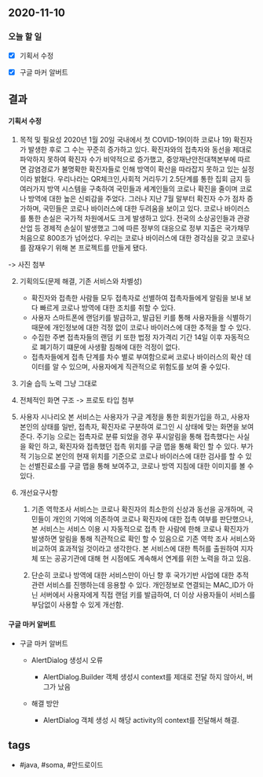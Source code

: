 ## 2020-11-10

### 오늘 할 일
  - [x] 기획서 수정
  - [x] 구글 마커 알버트

  
  
  

  
## 결과

#### 기획서 수정

1. 목적 및 필요성
2020년 1월 20일 국내에서 첫 COVID-19(이하 코로나 19) 확진자가 발생한 후로 그 수는 꾸준히 증가하고 있다. 확진자와의 접촉자와 동선을 제대로 파악하지 못하여 확진자 수가 비약적으로 증가했고, 중앙재난안전대책본부에 따르면 감염경로가 불명확한 확진자들로 인해 방역이 확산을 따라잡지 못하고 있는 실정이라 밝혔다. 우리나라는 QR체크인,사회적 거리두기 2.5단계를 통한 집회 금지 등 여러가지 방역 시스템을 구축하여 국민들과 세계인들의 코로나 확진을 줄이며 코로나 방역에 대한 높은 신뢰감을 주었다.
그러나 지난 7월 말부터 확진자 수가 점차 증가하며, 국민들은 코로나 바이러스에 대한 두려움을 보이고 있다. 코로나 바이러스를 통한 손실은 국가적 차원에서도 크게 발생하고 있다. 전국의 소상공인들과 관광산업 등 경제적 손실이 발생했고 그에 따른 정부의 대응으로 정부 지출은 국가채무 처음으로 800조가 넘어섰다. 
우리는 코로나 바이러스에 대한 경각심을 갖고 코로나를 잠재우기 위해 본 프로젝트를 만들게 됐다.

-> 사진 첨부 

2. 기획의도(문제 해결, 기존 서비스와 차별성)
	- 확진자와 접촉한 사람들 모두 접촉자로 선별하여 접촉자들에게 알림을 보내 보다 빠르게 코로나 방역에 대한 조치를 취할 수 있다.
	- 사용자 스마트폰에 랜덤키를 발급하고, 발급된 키를 통해 사용자들을 식별하기 때문에 개인정보에 대한 걱정 없이 코로나 바이러스에 대한 추적을 할 수 있다.
	- 수집한 주변 접촉자들의 랜덤 키 또한 법정 자가격리 기간 14일 이후 자동적으로 폐기하기 떄문에 사생활 침해에 대한 걱정이 없다.
	- 접촉자들에게 접촉 단계를 차수 별로 부여함으로써 코로나 바이러스의 확산 데이터를 알 수 있으며, 사용자에게 직관적으로 위험도를 보여 줄 수있다.


3. 기술 습득 노력 
그냥 그대로


4. 전체적인 화면 구조
-> 프로토 타입 첨부

5. 사용자 시나리오
본 서비스는 사용자가 구글 계정을 통한 회원가입을 하고, 사용자 본인의 상태를 일반, 접촉자, 확진자로 구분하여 로그인 시 상태에 맞는 화면을 보여준다. 주기능 으로는 접촉자로 분류 되었을 경우 푸시알림을 통해 접촉했다는 사실을 확인 하고, 확진자와 접촉했던 접촉 위치를 구글 맵을 통해 확인 할 수 있다. 부가적 기능으로 본인의 현재 위치를 기준으로 코로나 바이러스에 대한 검사를 할 수 있는 선별진료소를 구글 맵을 통해 보여주고, 코로나 방역 지침에 대한 이미지를 볼 수 있다. 

6. 개선요구사항
	1) 기존 역학조사 서비스는 코로나 확진자의 최소한의 신상과 동선을 공개하며, 국민들이 개인의 기억에 의존하여 코로나 확진자에 대한 접촉 여부를 판단했으나, 본 서비스는 서비스 이용 시 자동적으로 접촉 한 사람에 한해 코로나 확진자가 발생하면 알림을 통해 직관적으로 확인 할 수 있음으로 기존 역학 조사 서비스와 비교하여 효과적일 것이라고 생각한다.
	본 서비스에 대한 특허를 출원하여 지자체 또는 공공기관에 대해 현 시점에도 계속해서 연계를 위한 노력을 하고 있음.


	2) 단순히 코로나 방역에 대한 서비스만이 아닌 향 후 국가기반 사업에 대한 추적 관련 서비스를 진행하는데 응용할 수 있다. 
	개인정보로 연결되는 MAC_ID가 아닌 서버에서 사용자에게 직접 랜덤 키를 발급하여, 더 이상 사용자들이 서비스를 부담없이 사용할 수 있게 개선함.




#### 구글 마커 알버트 
* 구글 마커 알버트
	- AlertDialog 생성시 오류 
		* AlertDialog.Builder 객체 생성시 context를 제대로 전달 하지 않아서, 버그가 났음

	- 해결 방안
		* AlertDialog 객체 생성 시 해당 activity의 context를 전달해서 해결.














## tags
-  \#java, \#soma, \#안드로이드


